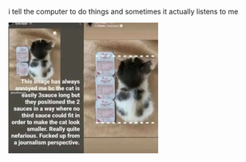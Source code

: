 i tell the computer to do things and sometimes it actually listens to me
<!--START_SECTION:update_image-->
<img src=https://raw.githubusercontent.com/sneakykestrel/sneakykestrel/main/.github/images/sauces.jpg height="" width="300" align=left alt=kitty />
<!--END_SECTION:update_image-->

